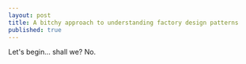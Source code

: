 ```yaml
---
layout: post
title: A bitchy approach to understanding factory design patterns
published: true
---
```


Let's begin... shall we?
No.